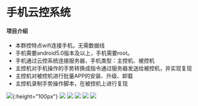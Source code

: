 # 手机云控系统

#### 项目介绍
- 本群控特点wifi连接手机，无需数据线
- 手机需要android5.0版本及以上，手机需要root。
- 手机通过云控系统连接服务器，手机类型：主控机、被控机
- 主控机对手机操作的手势转换成指令通过服务器发送给被控机，并实现复现
- 主控机对被控机进行批量APP的安装、升级、卸载
- 主控机录制手势操作脚本，在被控机上进行复现

![](http://www.pchmall.com/Public/wx_func/1.jpg){:height="100px"}
![](http://www.pchmall.com/Public/wx_func/2.jpg)
![](http://www.pchmall.com/Public/wx_func/3.jpg)
![](http://www.pchmall.com/Public/wx_func/4.jpg)
![](http://www.pchmall.com/Public/wx_func/5.jpg)
![](http://www.pchmall.com/Public/wx_func/6.jpg)









